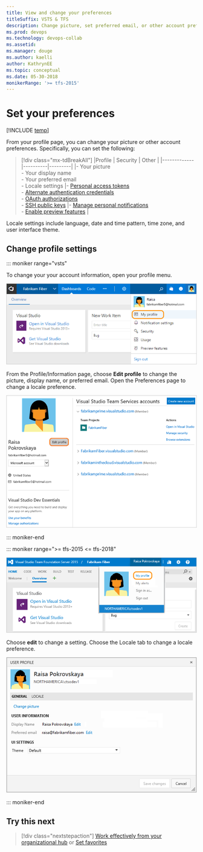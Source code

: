```yaml
---
title: View and change your preferences 
titleSuffix: VSTS & TFS
description: Change picture, set preferred email, or other account preferences from your account profile in VSTS and TFS 
ms.prod: devops
ms.technology: devops-collab
ms.assetid: 
ms.manager: douge
ms.author: kaelli
author: KathrynEE
ms.topic: conceptual
ms.date: 05-30-2018
monikerRange: '>= tfs-2015'
---
```



# Set your preferences

[!INCLUDE [temp](../../_shared/version-ts-tfs-2015-2016.md)]

From your profile page, you can change your picture or other account preferences. Specifically, you can set the following:

> [!div class="mx-tdBreakAll"]
> |Profile | Security  | Other |
> |-------------|----------|---------|
> |- Your picture<br/>- Your display name<br/>- Your preferred email<br/>- Locale settings |- [Personal access tokens](../../accounts/use-personal-access-tokens-to-authenticate.md)<br/>- [Alternate authentication credentials](../../git/auth-overview.md#alternate-credentials)<br/>- [OAuth authorizations](../../integrate/get-started/authentication/oauth.md)<br/>- [SSH public keys](../../git/use-ssh-keys-to-authenticate.md) |- [Manage personal notifications](../../notifications/howto-manage-personal-notifications.md)<br/>- [Enable preview features](../../user-guide/work-web-portal.md#admin-context) |

Locale settings include language, date and time pattern, time zone, and user interface theme.

## Change profile settings 

::: moniker range="vsts"

To change your your account information, open your profile menu.

![VSTS, My Profile link on Account menu](_img/user-prefs/open-profile-vsts.png)

From the Profile/Information page, choose **Edit profile** to change the picture, display name, or preferred email. Open the Preferences page to change a locale preference.


![VSTS, Profile page](_img/user-prefs/profile-dialog-co.png)


::: moniker-end

::: moniker range=">= tfs-2015 <= tfs-2018"

![TFS, My Profile link on Account menu](_img/user-prefs/open-profile.png)

Choose **edit** to change a setting. Choose the Locale tab to change a locale preference.

![TFS, Set preferences](_img/user-prefs/user-prefs-tfs-user-profile.png)

::: moniker-end

## Try this next

> [!div class="nextstepaction"]
> [Work effectively from your organizational hub](../../user-guide/account-home-pages.md)
> or
> [Set favorites](../../project/navigation/set-favorites.md)


  
